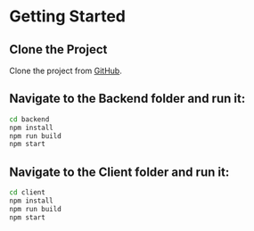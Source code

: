 # Getting Started

## Clone the Project

Clone the project from [GitHub](https://github.com/naor1131/Voyantis).

## Navigate to the Backend folder and run it:

```bash
cd backend
npm install
npm run build
npm start
```

## Navigate to the Client folder and run it:

```bash
cd client
npm install
npm run build
npm start
```
